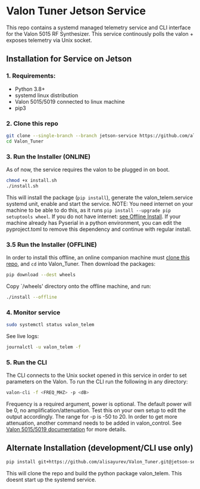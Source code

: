 # Valon Tuner Jetson Service
This repo contains a systemd managed telemetry service and CLI interface for the Valon 5015 RF Synthesizer.
This service continously polls the valon + exposes telemetry via Unix socket.

## Installation for Service on Jetson

### 1. Requirements:
- Python 3.8+
- systemd linux distribution
- Valon 5015/5019 connected to linux machine
- pip3

### 2. Clone this repo
```bash
git clone --single-branch --branch jetson-service https://github.com/alisayurev/Valon_Tuner.git
cd Valon_Tuner
```

### 3. Run the Installer (ONLINE)
As of now, the service requires the valon to be plugged in on boot. 
```bash
chmod +x install.sh
./install.sh
```
This will install the package (`pip install`), generate the
valon_telem.service systemd unit, enable and start the service. NOTE: You need internet on your 
machine to be able to do this, as it runs `pip install --upgrade pip setuptools wheel`.
If you do not have internet: [see Offline Install](#35-run-the-installer-offline). If your machine already has Pyserial in a
python environment, you can edit the pyproject.toml to remove this dependency and continue with regular install.

### 3.5 Run the Installer (OFFLINE)
In order to install this offline, an online companion machine must [clone this repo](#2-clone-this-repo), and 
`cd` into Valon_Tuner. Then download the packages:
```bash
pip download --dest wheels
```
Copy `/wheels' directory onto the offline machine, and run:
```bash
./install --offline
```

### 4. Monitor service
```bash
sudo systemctl status valon_telem
```
See live logs:
```bash
journalctl -u valon_telem -f
```

### 5. Run the CLI
The CLI connects to the Unix socket opened in this service in order to set
parameters on the Valon. To run the CLI run the following in any directory:
```bash
valon-cli -f <FREQ_MHZ> -p <dB>
```
Frequency is a required argument, power is optional. The default power will be 0,
no amplification/attenuation. Test this on your own setup to edit the output accordingly. 
The range for -p is -50 to 20. In order to get more attenuation, another command needs to be added in valon_control. 
See [Valon 5015/5019 documentation](https://www.valonrf.com/5015-customer-downloads.html) for more details.

## Alternate Installation (development/CLI use only)
```bash
pip install git+https://github.com/alisayurev/Valon_Tuner.git@jetson-service
```
This will clone the repo and build the python package valon_telem. This doesnt start up the systemd service. 
